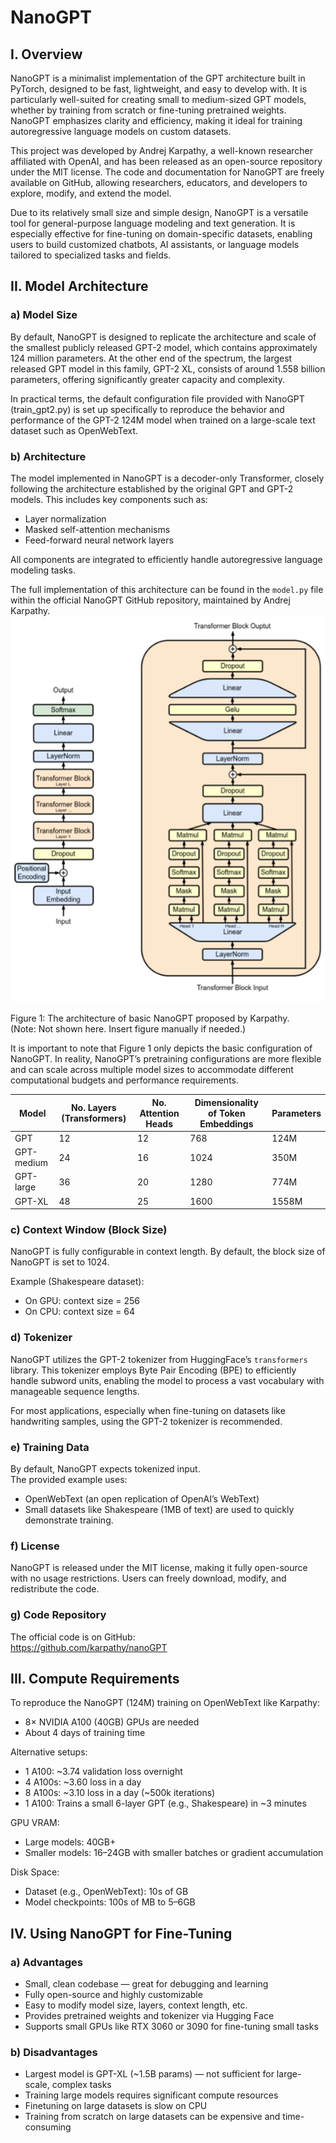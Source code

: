 
# NanoGPT

## I. Overview

NanoGPT is a minimalist implementation of the GPT architecture built in PyTorch, designed to be fast, lightweight, and easy to develop with. It is particularly well-suited for creating small to medium-sized GPT models, whether by training from scratch or fine-tuning pretrained weights. NanoGPT emphasizes clarity and efficiency, making it ideal for training autoregressive language models on custom datasets.

This project was developed by Andrej Karpathy, a well-known researcher affiliated with OpenAI, and has been released as an open-source repository under the MIT license. The code and documentation for NanoGPT are freely available on GitHub, allowing researchers, educators, and developers to explore, modify, and extend the model.

Due to its relatively small size and simple design, NanoGPT is a versatile tool for general-purpose language modeling and text generation. It is especially effective for fine-tuning on domain-specific datasets, enabling users to build customized chatbots, AI assistants, or language models tailored to specialized tasks and fields.

## II. Model Architecture

### a) Model Size

By default, NanoGPT is designed to replicate the architecture and scale of the smallest publicly released GPT-2 model, which contains approximately 124 million parameters. At the other end of the spectrum, the largest released GPT model in this family, GPT-2 XL, consists of around 1.558 billion parameters, offering significantly greater capacity and complexity.

In practical terms, the default configuration file provided with NanoGPT (train_gpt2.py) is set up specifically to reproduce the behavior and performance of the GPT-2 124M model when trained on a large-scale text dataset such as OpenWebText.

### b) Architecture

The model implemented in NanoGPT is a decoder-only Transformer, closely following the architecture established by the original GPT and GPT-2 models. This includes key components such as:

- Layer normalization  
- Masked self-attention mechanisms  
- Feed-forward neural network layers  

All components are integrated to efficiently handle autoregressive language modeling tasks.

The full implementation of this architecture can be found in the `model.py` file within the official NanoGPT GitHub repository, maintained by Andrej Karpathy.
![nano_gpt](NanoGPT_Documentation.png)

Figure 1: The architecture of basic NanoGPT proposed by Karpathy.  
(Note: Not shown here. Insert figure manually if needed.)

It is important to note that Figure 1 only depicts the basic configuration of NanoGPT. In reality, NanoGPT’s pretraining configurations are more flexible and can scale across multiple model sizes to accommodate different computational budgets and performance requirements.

| Model       | No. Layers (Transformers) | No. Attention Heads | Dimensionality of Token Embeddings | Parameters |
|-------------|----------------------------|----------------------|------------------------------------|------------|
| GPT         | 12                         | 12                   | 768                                | 124M       |
| GPT-medium  | 24                         | 16                   | 1024                               | 350M       |
| GPT-large   | 36                         | 20                   | 1280                               | 774M       |
| GPT-XL      | 48                         | 25                   | 1600                               | 1558M      |

### c) Context Window (Block Size)

NanoGPT is fully configurable in context length. By default, the block size of NanoGPT is set to 1024.

Example (Shakespeare dataset):
- On GPU: context size = 256
- On CPU: context size = 64

### d) Tokenizer

NanoGPT utilizes the GPT-2 tokenizer from HuggingFace’s `transformers` library. This tokenizer employs Byte Pair Encoding (BPE) to efficiently handle subword units, enabling the model to process a vast vocabulary with manageable sequence lengths.

For most applications, especially when fine-tuning on datasets like handwriting samples, using the GPT-2 tokenizer is recommended.

### e) Training Data

By default, NanoGPT expects tokenized input.  
The provided example uses:

- OpenWebText (an open replication of OpenAI’s WebText)
- Small datasets like Shakespeare (1MB of text) are used to quickly demonstrate training.

### f) License

NanoGPT is released under the MIT license, making it fully open-source with no usage restrictions. Users can freely download, modify, and redistribute the code.

### g) Code Repository

The official code is on GitHub:  
https://github.com/karpathy/nanoGPT

## III. Compute Requirements

To reproduce the NanoGPT (124M) training on OpenWebText like Karpathy:

- 8× NVIDIA A100 (40GB) GPUs are needed
- About 4 days of training time

Alternative setups:

- 1 A100: ~3.74 validation loss overnight  
- 4 A100s: ~3.60 loss in a day  
- 8 A100s: ~3.10 loss in a day (~500k iterations)  
- 1 A100: Trains a small 6-layer GPT (e.g., Shakespeare) in ~3 minutes  

GPU VRAM:

- Large models: 40GB+  
- Smaller models: 16–24GB with smaller batches or gradient accumulation  

Disk Space:

- Dataset (e.g., OpenWebText): 10s of GB  
- Model checkpoints: 100s of MB to 5–6GB  

## IV. Using NanoGPT for Fine-Tuning

### a) Advantages

- Small, clean codebase — great for debugging and learning
- Fully open-source and highly customizable
- Easy to modify model size, layers, context length, etc.
- Provides pretrained weights and tokenizer via Hugging Face
- Supports small GPUs like RTX 3060 or 3090 for fine-tuning small tasks

### b) Disadvantages

- Largest model is GPT-XL (~1.5B params) — not sufficient for large-scale, complex tasks
- Training large models requires significant compute resources
- Finetuning on large datasets is slow on CPU
- Training from scratch on large datasets can be expensive and time-consuming
